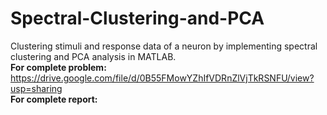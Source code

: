 # Spectral-Clustering-and-PCA
Clustering stimuli and response data of a neuron by implementing spectral clustering and PCA analysis in MATLAB.<br>
<b>For complete problem: </b> https://drive.google.com/file/d/0B55FMowYZhIfVDRnZlVjTkRSNFU/view?usp=sharing<br>
<b>For complete report: </b>

